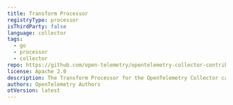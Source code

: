 ```yaml
---
title: Transform Processor
registryType: processor
isThirdParty: false
language: collector
tags:
  - go
  - processor
  - collector
repo: https://github.com/open-telemetry/opentelemetry-collector-contrib/tree/main/processor/transformprocessor
license: Apache 2.0
description: The Transform Processor for the OpenTelemetry Collector can be used to transform any fields on traces, metrics, and logs within the collector. It utilizes a transformation language to define transformations and conditions and then applies those transformations to the specified telemetry.
authors: OpenTelemetry Authors
otVersion: latest
---
```

